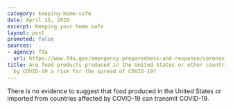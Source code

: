 ```yaml
---
category: keeping-home-safe
date: April 15, 2020
excerpt: Keeping your home safe
layout: post
promoted: false
sources:
- agency: fda
  url: https://www.fda.gov/emergency-preparedness-and-response/coronavirus-disease-2019-covid-19/coronavirus-disease-2019-covid-19-frequently-asked-questions
title: Are food products produced in the United States or other countries affected
  by COVID-19 a risk for the spread of COVID-19?
---
```


There is no evidence to suggest that food produced in the United States or imported from countries affected by COVID-19 can transmit COVID-19.